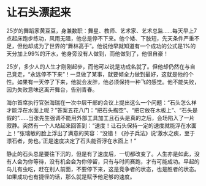 # 让石头漂起来

25岁的舞蹈家黄豆豆，身兼数职：舞星、教师、艺术家、艺术总监……每天早上7点起床跑步练功，风雨无阻，他总是停不下来。他个矮、下肢短，先天条件严重不足，但他却成为了世界的“舞林高手”。他说他早就知道有一个成功的公式是1%的天分加上99%的汗水，他身旁没有人做到，而他做到了，他很自豪！ 

25岁，多少人的人生才刚刚起步，而他可以说是功成名就了。但他却仍然在与自己竞走，“永远停不下来”！一旦做了某事，就要倾全力做到最好，这就是他的个性。如果有一天停了下来，他就会发胖，他必须保持一种飞的感觉。他不能失败，因为失败意味这离开舞台，告别青春。 

海尔首席执行官张海瑞在一次中层干部的会议上提出这么一个问题：“石头怎么样才能浮在水面上呢？”答案五花八门：“把石头掏空”、“把它放在木板上”、“石头是假的”……当张先生强调不能用外部工具加工且石头是真的之后，会场陷入了一片寂静。突然有一个人站起来回答到：“速度！让石头保持一定的速度就能浮在水面上！”张瑞敏的脸上浮出了满意的笑容：“没错！《孙子兵法》说‘激水之疾，至于漂石者，势也。’正是速度决定了石头能否浮在水面上！” 

静止的石头总是要往下沉的，但是有了速度后，一切都改变了。人生亦是如此，没有人会为你等待，没有机会会为你停留，只有与时间赛跑，才有可能成功。早起的鸟儿有虫吃，赶在别人前面，不要停下来，这是竞争者的状态，也是胜者的状态。如果成功也有捷径的话，那么就是赋予他足够的速度。
 